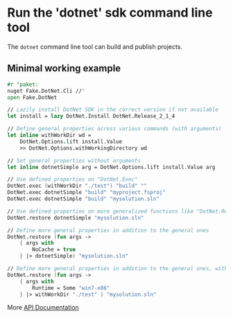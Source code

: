 # Run the 'dotnet' sdk command line tool

The `dotnet` command line tool can build and publish projects.

## Minimal working example

```fsharp
#r "paket:
nuget Fake.DotNet.Cli //"
open Fake.DotNet

// Lazily install DotNet SDK in the correct version if not available
let install = lazy DotNet.Install DotNet.Release_2_1_4

// Define general properties across various commands (with arguments)
let inline withWorkDir wd =
    DotNet.Options.lift install.Value
    >> DotNet.Options.withWorkingDirectory wd

// Set general properties without arguments
let inline dotnetSimple arg = DotNet.Options.lift install.Value arg

// Use defined properties on "DotNet.Exec"
DotNet.exec (withWorkDir "./test") "build" ""
DotNet.exec dotnetSimple "build" "myproject.fsproj"
DotNet.exec dotnetSimple "build" "mysolution.sln"

// Use defined properties on more generalized functions like "DotNet.Restore"
DotNet.restore dotnetSimple "mysolution.sln"

// Define more general properties in addition to the general ones
DotNet.restore (fun args ->
    { args with
        NoCache = true
    } |> dotnetSimple) "mysolution.sln"

// Define more general properties in addition to the general ones, with arugments
DotNet.restore (fun args ->
    { args with
        Runtime = Some "win7-x86"
    } |> withWorkDir "./test" ) "mysolution.sln"
```

More [API Documentation](apidocs/v5/fake-dotnet-dotnet.html)
